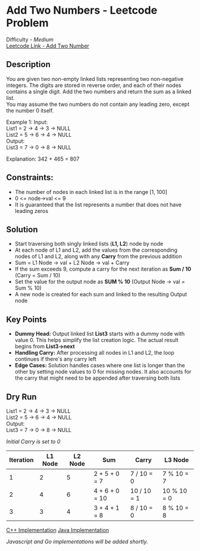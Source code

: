 # Add Two Numbers - Leetcode Problem
Difficulty - *Medium*  
[Leetcode Link - Add Two Number](https://leetcode.com/problems/add-two-numbers/)
## Description
You are given two non-empty linked lists representing two non-negative integers. The digits are stored in reverse order, and each of their nodes contains a single digit. Add the two numbers and return the sum as a linked list.  
You may assume the two numbers do not contain any leading zero, except the number 0 itself.

Example 1:
Input:  
List1 = 2 -> 4 -> 3 -> NULL  
List2 = 5 -> 6 -> 4 -> NULL  
Output:  
List3 = 7 -> 0 -> 8 -> NULL  

Explanation: 342 + 465 = 807

## Constraints:
* The number of nodes in each linked list is in the range [1, 100]
* 0 <= node->val <= 9
* It is guaranteed that the list represents a number that does not have leading zeros

## Solution
* Start traversing both singly linked lists (**L1, L2**) node by node
* At each node of L1 and L2, add the values from the corresponding nodes of L1 and L2, along with any **Carry** from the previous addition
* Sum = L1 Node -> val + L2 Node -> val + Carry
* If the sum exceeds 9, compute a carry for the next iteration as **Sum / 10** (Carry = Sum / 10)
* Set the value for the output node as **SUM % 10** (Output Node -> val  = Sum % 10)
* A new node is created for each sum and linked to the resulting Output node

## Key Points
* **Dummy Head:** Output linked list **List3** starts with a dummy node with value 0. This helps simplify the list creation logic. The actual result begins from **List3->next**
* **Handling Carry:** After processing all nodes in L1 and L2, the loop continues if there's any carry left
* **Edge Cases:** Solution handles cases where one list is longer than the other by setting node values to 0 for missing nodes. It also accounts for the carry that might need to be appended after traversing both lists

## Dry Run
List1 = 2 -> 4 -> 3 -> NULL  
List2 = 5 -> 6 -> 4 -> NULL  
Output:  
List3 = 7 -> 0 -> 8 -> NULL  

*Initial Carry is set to 0*

| Iteration   | L1 Node  | L2 Node  | Sum             | Carry       | L3 Node     |
| ----------- | -------- | -------- | --------------- | ----------- | ----------- |
| 1           | 2        | 5        | 2 + 5 + 0 = 7   | 7 / 10 = 0  | 7 % 10 = 7  |
| 2           | 4        | 6        | 4 + 6 + 0 = 10  | 10 / 10 = 1 | 10 % 10 = 0 |
| 3           | 3        | 4        | 3 + 4 + 1 = 8   | 8 / 10 = 0  | 8 % 10 = 8  |

[C++ Implementation](./addTwoNumbers.cpp)
[Java Implementation](./Solution.java)

*Javascript and Go implementations will be added shortly.*
